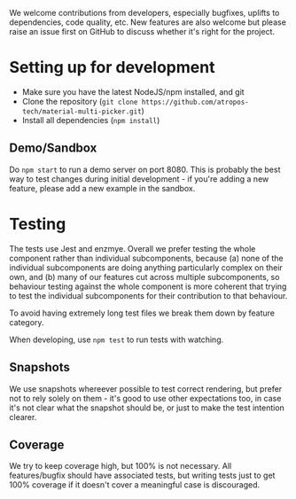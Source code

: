 We welcome contributions from developers, especially bugfixes, uplifts to dependencies, code quality, etc. New features are also welcome but please raise an issue first on GitHub to discuss whether it's right for the project.

# Setting up for development
 * Make sure you have the latest NodeJS/npm installed, and git
 * Clone the repository (`git clone https://github.com/atropos-tech/material-multi-picker.git`)
 * Install all dependencies (`npm install`)

## Demo/Sandbox
Do `npm start` to run a demo server on port 8080. This is probably the best way to test changes during initial development - if you're adding a new feature, please add a new example in the sandbox.

# Testing
The tests use Jest and enzmye. Overall we prefer testing the whole component rather than individual subcomponents, because (a) none of the individual subcomponents are doing anything particularly complex on their own, and (b) many of our features cut across multiple subcomponents, so behaviour testing against the whole component is more coherent that trying to test the individual subcomponents for their contribution to that behaviour.

To avoid having extremely long test files we break them down by feature category.

When developing, use `npm test` to run tests with watching.

## Snapshots
We use snapshots whereever possible to test correct rendering, but prefer not to rely solely on them - it's good to use other expectations too, in case it's not clear what the snapshot should be, or just to make the test intention clearer.

## Coverage
We try to keep coverage high, but 100% is not necessary. All features/bugfix should have associated tests, but writing tests just to get 100% coverage if it doesn't cover a meaningful case is discouraged.

